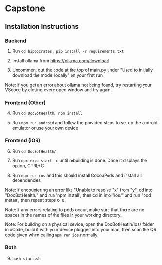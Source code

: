 # Capstone

## Installation Instructions

### Backend

1) Run `cd hippocrates; pip install -r requirements.txt`

2) Install ollama from https://ollama.com/download

3) Uncomment out the code at the top of main.py under "Used to initially download the model locally" on your first run

Note: If you get an error about ollama not being found, try restarting your VScode by closing every open window and try again.

### Frontend (Other)

4) Run `cd DocBotHealth; npm install`

5) Run `npm run android` and follow the provided steps to set up the android emulator or use your own device

### Frontend (iOS)

6) Run `cd DocBotHealth/`

7) Run `npx expo start -c` until rebuilding is done. Once it displays the option, CTRL+C

8) Run `npm run ios` and this should install CocoaPods and install all dependencies

Note: If encountering an error like "Unable to resolve "x" from "y", cd into "DocBotHealth/" and run 'npm install',
      then cd in into "ios/" and run "pod install", then repeat steps 6-8.

Note: If any errors relating to pods occur, make sure that there are no spaces in the names of the files in your working directory.

Note: For building on a physical device, open the DocBotHeatlh/ios/ folder in xCode, build it with your device plugged into your mac, then scan the QR code given when calling `npm run ios` normally.

### Both

9) `bash start.sh`
